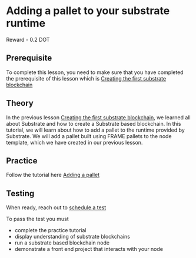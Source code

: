 # Adding a pallet to your substrate runtime

Reward - 0.2 DOT

## Prerequisite

To complete this lesson, you need to make sure that you have completed the prerequisite of this lesson which is [Creating the first substrate blockchain](https://github.com/antron3000/Polkadot-L-EARN/blob/master/Lessons/English/L_EARN/Polkadot/Substrate/LPS2:Create_Your_First_Substrate_Blockchain.md)

## Theory

In the previous lesson [Creating the first substrate blockchain](https://github.com/antron3000/Polkadot-L-EARN/blob/master/Lessons/English/L_EARN/Polkadot/Substrate/LPS2:Create_Your_First_Substrate_Blockchain.md), we learned all about Substrate and how to create a Substrate based blockchain.
In this tutorial, we will learn about how to add a pallet to the runtime provided by Substrate.
We will add a pallet built using FRAME pallets to the node template, which we have created in our previous lesson.

## Practice

Follow the tutorial here [Adding a pallet](https://docs.substrate.io/tutorials/v3/add-a-pallet/) 

## Testing

When ready, reach out to [schedule a test](https://github.com/antron3000/Polkadot-L-EARN/blob/master/Lessons/English/L_EARN/L1:Intro_To_Polkadot_L-EARN.md#schedule-a-test)

To pass the test you must
- complete the practice tutorial
- display understanding of substrate blockchains
- run a substrate based blockchain node
- demonstrate a front end project that interacts with your node
